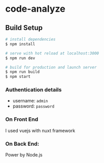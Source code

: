 # code-analyze

## Build Setup

```bash
# install dependencies
$ npm install

# serve with hot reload at localhost:3000
$ npm run dev

# build for production and launch server
$ npm run build
$ npm start

```

### Authentication details

-  username: `admin`
-  password: `password`

### On Front End

I used vuejs with nuxt framework

### On Back End:

Power by Node.js
